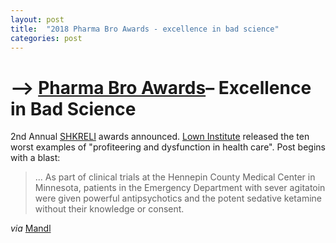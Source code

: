 ```yaml
---
layout: post
title:  "2018 Pharma Bro Awards - excellence in bad science"
categories: post
---
```


# --> [Pharma Bro Awards][pharma-bro]– Excellence in Bad Science

2nd Annual [SHKRELI][pharma-bro-wiki] awards announced. [Lown Institute][lown] released the ten worst examples of "profiteering and dysfunction in health care". Post begins with a blast:

> ... As part of clinical trials at the Hennepin County Medical Center in Minnesota, patients in the Emergency Department with sever agitatoin were given powerful antipsychotics and the potent sedative ketamine without their knowledge or consent. 

_via_ [Mandl][tweet] 

[lown]: lowninstitute.org
[pharma-bro]: https://lowninstitute.org/shkreli-2018/ 
[pharma-bro-wiki]: https://en.wikipedia.org/wiki/Martin_Shkreli
[tweet]: https://twitter.com/mandl/status/1083437261222563840 


